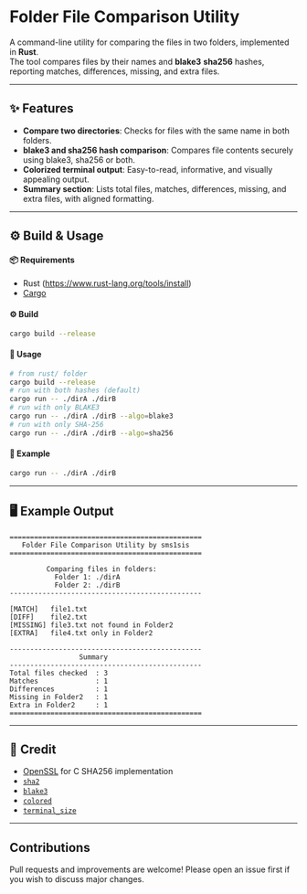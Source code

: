 # Folder File Comparison Utility

A command-line utility for comparing the files in two folders, implemented in **Rust**.   
The tool compares files by their names and **blake3** **sha256**  hashes, reporting matches, differences, missing, and extra files.  

---

## ✨ Features

- **Compare two directories**: Checks for files with the same name in both folders.
- **blake3 and  sha256 hash comparison**: Compares file contents securely using blake3, sha256 or both.
- **Colorized terminal output**: Easy-to-read, informative, and visually appealing output.
- **Summary section**: Lists total files, matches, differences, missing, and extra files, with aligned formatting.
---

## ⚙️ Build & Usage

#### 📦 Requirements

- Rust (https://www.rust-lang.org/tools/install)
- [Cargo](https://doc.rust-lang.org/cargo/getting-started/installation.html)

#### ⚙️  Build

```sh
cargo build --release
```

#### 🚀 Usage

```sh
# from rust/ folder
cargo build --release
# run with both hashes (default)
cargo run -- ./dirA ./dirB
# run with only BLAKE3
cargo run -- ./dirA ./dirB --algo=blake3
# run with only SHA-256
cargo run -- ./dirA ./dirB --algo=sha256
```

#### 📝 Example

```sh
cargo run -- ./dirA ./dirB
```

---

## 🖥️ Example Output

```
===============================================
   Folder File Comparison Utility by sms1sis         
===============================================

         Comparing files in folders:            
           Folder 1: ./dirA                     
           Folder 2: ./dirB                     
-----------------------------------------------

[MATCH]   file1.txt
[DIFF]    file2.txt
[MISSING] file3.txt not found in Folder2
[EXTRA]   file4.txt only in Folder2

-----------------------------------------------
                 Summary
-----------------------------------------------
Total files checked  : 3
Matches              : 1
Differences          : 1
Missing in Folder2   : 1
Extra in Folder2     : 1
===============================================
```

---

## 🙌 Credit

- [OpenSSL](https://www.openssl.org/) for C SHA256 implementation
- [`sha2`](https://crates.io/crates/sha2)
- [`blake3`](https://crates.io/crates/blake)
- [`colored`](https://crates.io/crates/colored)
- [`terminal_size`](https://crates.io/crates/terminal_size)

---

## Contributions

Pull requests and improvements are welcome! Please open an issue first if you wish to discuss major changes.

